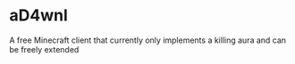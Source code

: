 # aD4wnl
A free Minecraft client that currently only implements a killing aura and can be freely extended
